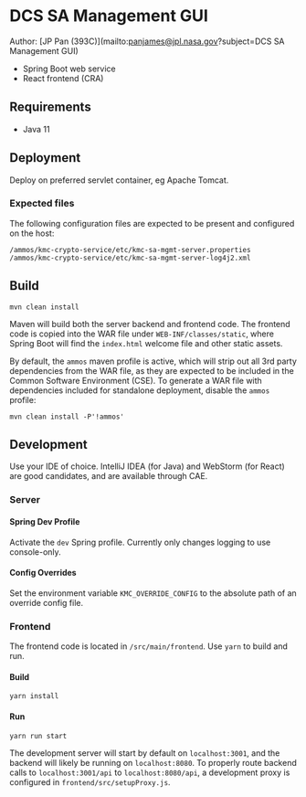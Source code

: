 # DCS SA Management GUI

Author: [JP Pan (393C)](mailto:panjames@jpl.nasa.gov?subject=DCS SA Management GUI)

- Spring Boot web service
- React frontend (CRA)

## Requirements

- Java 11

## Deployment

Deploy on preferred servlet container, eg Apache Tomcat.

### Expected files

The following configuration files are expected to be present and configured on the host:

```
/ammos/kmc-crypto-service/etc/kmc-sa-mgmt-server.properties
/ammos/kmc-crypto-service/etc/kmc-sa-mgmt-server-log4j2.xml
```

## Build

```
mvn clean install
```

Maven will build both the server backend and frontend code. The frontend code is copied into the WAR file
under `WEB-INF/classes/static`, where Spring Boot will find the `index.html` welcome file and other static assets.

By default, the `ammos` maven profile is active, which will strip out all 3rd party dependencies from the WAR file,
as they are expected to be included in the Common Software Environment (CSE). To generate a WAR file with dependencies
included for standalone deployment, disable the `ammos` profile:

```
mvn clean install -P'!ammos'
```

## Development

Use your IDE of choice. IntelliJ IDEA (for Java) and WebStorm (for React) are good candidates, and are available through
CAE.

### Server

#### Spring Dev Profile

Activate the `dev` Spring profile. Currently only changes logging to use console-only.

#### Config Overrides

Set the environment variable `KMC_OVERRIDE_CONFIG` to the absolute path of an override config file.

### Frontend

The frontend code is located in `/src/main/frontend`. Use `yarn` to build and run.

#### Build

```
yarn install
```

#### Run

```
yarn run start
```

The development server will start by default on `localhost:3001`, and the backend will likely be
running on `localhost:8080`. To properly route backend calls to `localhost:3001/api` to `localhost:8080/api`,
a development proxy is configured in `frontend/src/setupProxy.js`.
